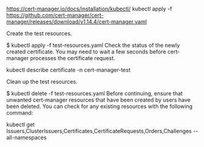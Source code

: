 https://cert-manager.io/docs/installation/kubectl/
kubectl apply -f https://github.com/cert-manager/cert-manager/releases/download/v1.14.4/cert-manager.yaml

Create the test resources.


$ kubectl apply -f test-resources.yaml
Check the status of the newly created certificate. You may need to wait a few seconds before cert-manager processes the certificate request.

kubectl describe certificate -n cert-manager-test

Clean up the test resources.


$ kubectl delete -f test-resources.yaml
Before continuing, ensure that unwanted cert-manager resources that have been created by users have been deleted. You can check for any existing resources with the following command:


kubectl get Issuers,ClusterIssuers,Certificates,CertificateRequests,Orders,Challenges --all-namespaces